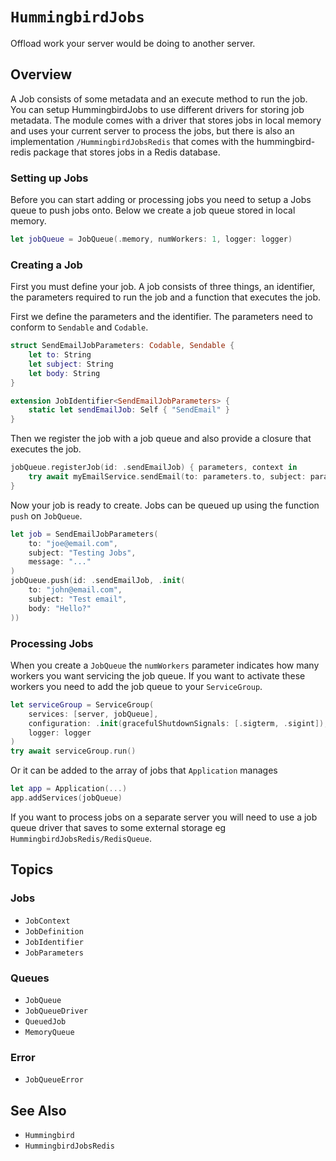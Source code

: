# ``HummingbirdJobs``

Offload work your server would be doing to another server. 

## Overview

A Job consists of some metadata and an execute method to run the job. You can setup HummingbirdJobs to use different drivers for storing job metadata. The module comes with a driver that stores jobs in local memory and uses your current server to process the jobs, but there is also an implementation ``/HummingbirdJobsRedis`` that comes with the hummingbird-redis package that stores jobs in a Redis database. 

### Setting up Jobs

Before you can start adding or processing jobs you need to setup a Jobs queue to push jobs onto. Below we create a job queue stored in local memory.
```swift
let jobQueue = JobQueue(.memory, numWorkers: 1, logger: logger)
```

### Creating a Job

First you must define your job. A job consists of three things, an identifier, the parameters required to run the job and a function that executes the job. 

First we define the parameters and the identifier. The parameters need to conform to `Sendable` and `Codable`. 

```swift
struct SendEmailJobParameters: Codable, Sendable {
    let to: String
    let subject: String
    let body: String
}

extension JobIdentifier<SendEmailJobParameters> {
    static let sendEmailJob: Self { "SendEmail" }
}
```

Then we register the job with a job queue and also provide a closure that executes the job.

```swift
jobQueue.registerJob(id: .sendEmailJob) { parameters, context in
    try await myEmailService.sendEmail(to: parameters.to, subject: parameters.subject, body: parameters.body)
}
```

Now your job is ready to create. Jobs can be queued up using the function `push` on `JobQueue`.

```swift
let job = SendEmailJobParameters(
    to: "joe@email.com",
    subject: "Testing Jobs",
    message: "..."
)
jobQueue.push(id: .sendEmailJob, .init(
    to: "john@email.com",
    subject: "Test email",
    body: "Hello?"
))
```

### Processing Jobs

When you create a `JobQueue` the `numWorkers` parameter indicates how many workers you want servicing the job queue. If you want to activate these workers you need to add the job queue to your `ServiceGroup`.

```swift
let serviceGroup = ServiceGroup(
    services: [server, jobQueue],
    configuration: .init(gracefulShutdownSignals: [.sigterm, .sigint]),
    logger: logger
)
try await serviceGroup.run()
```
Or it can be added to the array of jobs that `Application` manages
```swift
let app = Application(...)
app.addServices(jobQueue)
```
If you want to process jobs on a separate server you will need to use a job queue driver that saves to some external storage eg ``HummingbirdJobsRedis/RedisQueue``.

## Topics

### Jobs

- ``JobContext``
- ``JobDefinition``
- ``JobIdentifier``
- ``JobParameters``

### Queues

- ``JobQueue``
- ``JobQueueDriver``
- ``QueuedJob``
- ``MemoryQueue``

### Error

- ``JobQueueError``

## See Also

- ``Hummingbird``
- ``HummingbirdJobsRedis``
